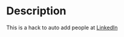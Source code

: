 # Description
This is a hack to auto add people at [LinkedIn][]

[LinkedIn]: http://www.linkedin.com/
